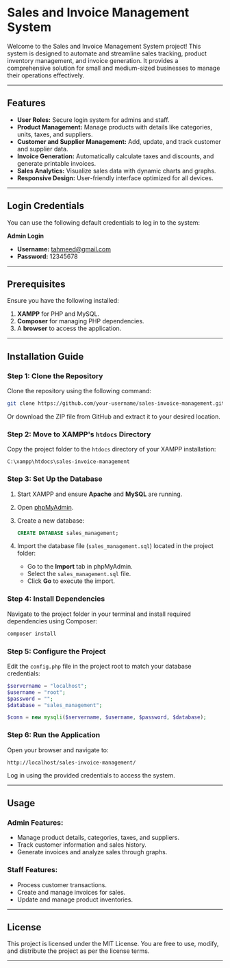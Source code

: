 # Sales and Invoice Management System

Welcome to the Sales and Invoice Management System project! This system is designed to automate and streamline sales tracking, product inventory management, and invoice generation. It provides a comprehensive solution for small and medium-sized businesses to manage their operations effectively.

---

## Features

- **User Roles:** Secure login system for admins and staff.  
- **Product Management:** Manage products with details like categories, units, taxes, and suppliers.  
- **Customer and Supplier Management:** Add, update, and track customer and supplier data.  
- **Invoice Generation:** Automatically calculate taxes and discounts, and generate printable invoices.  
- **Sales Analytics:** Visualize sales data with dynamic charts and graphs.  
- **Responsive Design:** User-friendly interface optimized for all devices.  

---

## Login Credentials

You can use the following default credentials to log in to the system:

**Admin Login**  
- **Username:** tahmeed@gmail.com  
- **Password:** 12345678  

---

## Prerequisites

Ensure you have the following installed:

1. **XAMPP** for PHP and MySQL.  
2. **Composer** for managing PHP dependencies.  
3. A **browser** to access the application.  

---

## Installation Guide

### Step 1: Clone the Repository

Clone the repository using the following command:

```bash
git clone https://github.com/your-username/sales-invoice-management.git
```

Or download the ZIP file from GitHub and extract it to your desired location.

### Step 2: Move to XAMPP's `htdocs` Directory

Copy the project folder to the `htdocs` directory of your XAMPP installation:

```
C:\xampp\htdocs\sales-invoice-management
```

### Step 3: Set Up the Database

1. Start XAMPP and ensure **Apache** and **MySQL** are running.  
2. Open [phpMyAdmin](http://localhost/phpmyadmin/).  
3. Create a new database:

   ```sql
   CREATE DATABASE sales_management;
   ```

4. Import the database file (`sales_management.sql`) located in the project folder:  
   - Go to the **Import** tab in phpMyAdmin.  
   - Select the `sales_management.sql` file.  
   - Click **Go** to execute the import.

### Step 4: Install Dependencies

Navigate to the project folder in your terminal and install required dependencies using Composer:

```bash
composer install
```

### Step 5: Configure the Project

Edit the `config.php` file in the project root to match your database credentials:

```php
$servername = "localhost";
$username = "root";
$password = "";
$database = "sales_management";

$conn = new mysqli($servername, $username, $password, $database);
```

### Step 6: Run the Application

Open your browser and navigate to:

```
http://localhost/sales-invoice-management/
```

Log in using the provided credentials to access the system.

---

## Usage

### Admin Features:
- Manage product details, categories, taxes, and suppliers.  
- Track customer information and sales history.  
- Generate invoices and analyze sales through graphs.  

### Staff Features:
- Process customer transactions.  
- Create and manage invoices for sales.  
- Update and manage product inventories.  

---

## License

This project is licensed under the MIT License. You are free to use, modify, and distribute the project as per the license terms.

---
